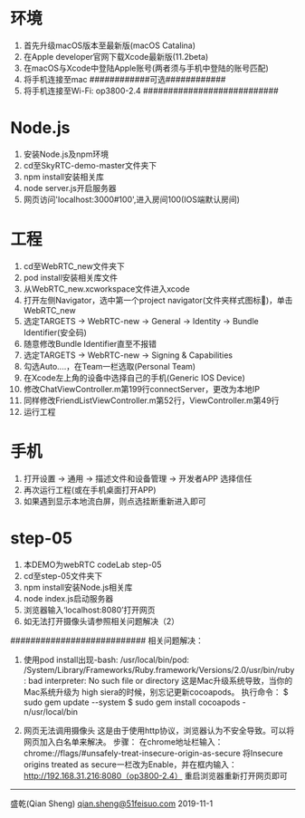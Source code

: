 # 环境
  1. 首先升级macOS版本至最新版(macOS Catalina)
  2. 在Apple developer官网下载Xcode最新版(11.2beta)
  3. 在macOS与Xcode中登陆Apple账号(两者须与手机中登陆的账号匹配)
  4. 将手机连接至mac
  ############可选############
  5. 将手机连接至Wi-Fi: op3800-2.4
  ###########################
  
  # Node.js
  1. 安装Node.js及npm环境
  2. cd至SkyRTC-demo-master文件夹下
  3. npm install安装相关库
  4. node server.js开启服务器
  5. 网页访问'localhost:3000#100',进入房间100(IOS端默认房间)
  
  # 工程
  1. cd至WebRTC_new文件夹下
  2. pod install安装相关库文件
  3. 从WebRTC_new.xcworkspace文件进入xcode
  4. 打开左侧Navigator，选中第一个project navigator(文件夹样式图标📁)，单击WebRTC_new
  5. 选定TARGETS -> WebRTC-new -> General -> Identity -> Bundle Identifier(安全码)
  6. 随意修改Bundle Identifier直至不报错
  7. 选定TARGETS -> WebRTC-new -> Signing & Capabilities
  8. 勾选Auto....，在Team一栏选取(Personal Team)
  9. 在Xcode左上角的设备中选择自己的手机(Generic IOS Device)
  10. 修改ChatViewController.m第199行connectServer，更改为本地IP
  11. 同样修改FriendListViewController.m第52行，ViewController.m第49行
  12. 运行工程
  
  # 手机
  1. 打开设置 -> 通用 -> 描述文件和设备管理 -> 开发者APP 选择信任
  2. 再次运行工程(或在手机桌面打开APP)
  3. 如果遇到显示本地流白屏，则点选挂断重新进入即可
  
  # step-05
  1. 本DEMO为webRTC codeLab step-05
  2. cd至step-05文件夹下
  3. npm install安装Node.js相关库
  4. node index.js启动服务器
  5. 浏览器输入‘localhost:8080’打开网页
  6. 如无法打开摄像头请参照相关问题解决（2）
  
  ###########################
  相关问题解决：
  1. 使用pod install出现-bash: /usr/local/bin/pod: /System/Library/Frameworks/Ruby.framework/Versions/2.0/usr/bin/ruby: bad interpreter: No such file or directory
  这是Mac升级系统导致，当你的Mac系统升级为 high siera的时候，别忘记更新cocoapods。
  执行命令：
  $ sudo gem update --system
  $ sudo gem install cocoapods -n/usr/local/bin
  
  2. 网页无法调用摄像头
  这是由于使用http协议，浏览器认为不安全导致。可以将网页加入白名单来解决。
  步骤：
  在chrome地址栏输入：chrome://flags/#unsafely-treat-insecure-origin-as-secure
  将Insecure origins treated as secure一栏改为Enable，并在框内输入：http://192.168.31.216:8080（op3800-2.4）
  重启浏览器重新打开网页即可
  
  ---------------------------------------------------
  盛乾(Qian Sheng)
  qian.sheng@51feisuo.com
  2019-11-1

